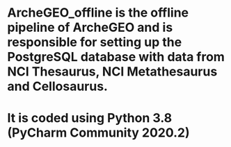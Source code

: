 # ArcheGEO_offline is the offline pipeline of ArcheGEO and is responsible for setting up the PostgreSQL database with data from NCI Thesaurus, NCI Metathesaurus and Cellosaurus. 
# It is coded using Python 3.8 (PyCharm Community 2020.2)
